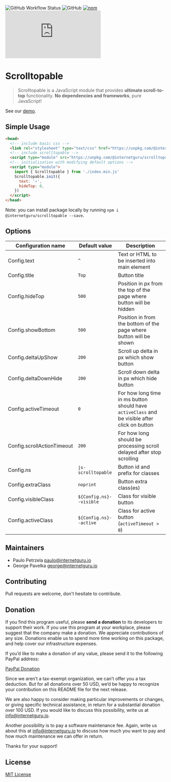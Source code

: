 
![GitHub Workflow Status](https://img.shields.io/github/workflow/status/internetguru/scrolltopable/Build)
![GitHub](https://img.shields.io/github/license/internetguru/scrolltopable)
[![npm](https://img.shields.io/npm/v/@internetguru/scrolltopable)](https://www.npmjs.com/package/@internetguru/scrolltopable)
![GitHub file size in bytes](https://img.shields.io/github/size/internetguru/scrolltopable/index.min.js?label=minified%20size)

# Scrolltopable

> Scrolltopable is a JavaScript module that provides **ultimate scroll-to-top** functionality. **No dependencies and frameworks**, pure JavaScript!

See our [demo](https://internetguru.github.io/scrolltopable/).

## Simple Usage

```html
<head>
  <!-- include basic css -->
  <link rel="stylesheet" type="text/css" href="https://unpkg.com/@internetguru/scrolltopable@latest/basic.css"/>
  <!-- include scrolltopable -->
  <script type="module" src="https://unpkg.com/@internetguru/scrolltopable@latest/index.min.js"></script>
  <!-- initialization with modifying default options -->
  <script type="module">
    import { Scrolltopable } from './index.min.js'
    Scrolltopable.init({
      text: '↑',
      hideTop: 0,
    })
  </script>
</head>
```

Note: you can install package locally by running `npm i @internetguru/scrolltopable --save`.

## Options

|Configuration name|Default value|Description|
|------------------|-------------|-----------|
| Config.text | `^` | Text or HTML to be inserted into main element |
| Config.title | `Top` | Button title |
| Config.hideTop | `500` | Position in px from the top of the page where button will be hidden |
| Config.showBottom | `500` | Position in from the bottom of the page where button will be shown |
| Config.deltaUpShow | `200` | Scroll up delta in px which show button |
| Config.deltaDownHide | `200` | Scroll down delta in px which hide button |
| Config.activeTimeout | `0` | For how long time in ms button should have `activeClass` and be visible after click on button |
| Config.scrollActionTimeout | `200` | For how long should be processing scroll delayed after stop scrolling |
| Config.ns | `js-scrolltopable` | Button id and prefix for classes |
| Config.extraClass | `noprint` | Button extra class(es) |
| Config.visibleClass | ``${Config.ns}--visible`` | Class for visible button |
| Config.activeClass | ``${Config.ns}--active`` | Class for active button (`activeTimeout > 0`) |

## Maintainers

-  Paulo Petrzela paulo@internetguru.io
-  George Pavelka george@internetguru.io

## Contributing

Pull requests are welcome, don't hesitate to contribute.

## Donation

If you find this program useful, please **send a donation** to its developers to support their work. If you use this program at your workplace, please suggest that the company make a donation. We appreciate contributions of any size. Donations enable us to spend more time working on this package, and help cover our infrastructure expenses.

If you’d like to make a donation of any value, please send it to the following PayPal address:

[PayPal Donation](https://www.paypal.com/donate/?hosted_button_id=FVH97VVYW8NM6)

Since we aren’t a tax-exempt organization, we can’t offer you a tax deduction. But for all donations over 50 USD, we’d be happy to recognize your contribution on this README file for the next release.

We are also happy to consider making particular improvements or changes, or giving specific technical assistance, in return for a substantial donation over 100 USD. If you would like to discuss this possibility, write us at info@internetguru.io.

Another possibility is to pay a software maintenance fee. Again, write us about this at info@internetguru.io to discuss how much you want to pay and how much maintenance we can offer in return.

Thanks for your support!

## License

[MIT License](LICENSE)
